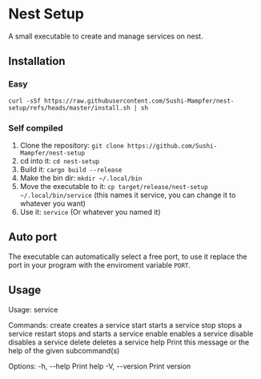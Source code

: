 # Nest Setup
A small executable to create and manage services on nest.

## Installation
### Easy
`curl -sSf https://raw.githubusercontent.com/Sushi-Mampfer/nest-setup/refs/heads/master/install.sh | sh`

### Self compiled
1. Clone the repository: `git clone https://github.com/Sushi-Mampfer/nest-setup`
2. cd into it: `cd nest-setup`
3. Build it: `cargo build --release`
4. Make the bin dir: `mkdir ~/.local/bin`
5. Move the executable to it: `cp target/release/nest-setup ~/.local/bin/service`
   (this names it service, you can change it to whatever you want)
6. Use it: `service`
   (Or whatever you named it)

## Auto port
The executable can automatically select a free port, to use it replace the port in your program with the enviroment variable `PORT`.

## Usage
Usage: service <COMMAND>

Commands:
  create   creates a service
  start    starts a service
  stop     stops a service
  restart  stops and starts a service
  enable   enables a service
  disable  disables a service
  delete   deletes a service
  help     Print this message or the help of the given subcommand(s)

Options:
  -h, --help     Print help
  -V, --version  Print version

